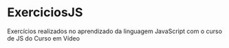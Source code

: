 # ExerciciosJS
 Exercícios realizados no aprendizado da linguagem JavaScript com o curso de JS do Curso em Vídeo
